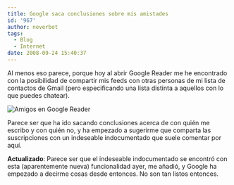 ```yaml
---
title: Google saca conclusiones sobre mis amistades
id: '967'
author: neverbot
tags:
  - Blog
  - Internet
date: 2008-09-24 15:40:37
---
```


Al menos eso parece, porque hoy al abrir Google Reader me he encontrado con la posibilidad de compartir mis feeds con otras personas de mi lista de contactos de Gmail (pero especificando una lista distinta a aquellos con lo que puedes chatear).

![Amigos en Google Reader](./amigos_google_reader.jpg "Amigos en Google Reader")

Parece ser que ha ido sacando conclusiones acerca de con quién me escribo y con quién no, y ha empezado a sugerirme que comparta las suscripciones con un indeseable indocumentado que suele comentar por aquí.

**Actualizado**: Parece ser que el indeseable indocumentado se encontró con esta (aparentemente nueva) funcionalidad ayer, me añadió, y Google ha empezado a decirme cosas desde entonces. No son tan listos entonces.